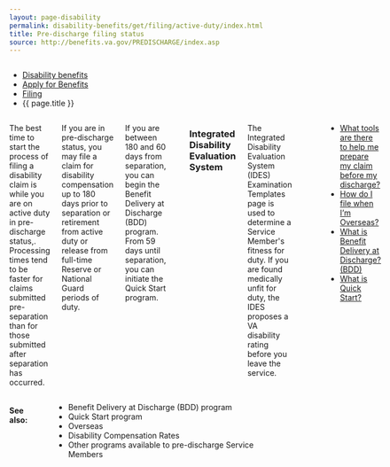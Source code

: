 ```yaml
---
layout: page-disability
permalink: disability-benefits/get/filing/active-duty/index.html
title: Pre-discharge filing status
source: http://benefits.va.gov/PREDISCHARGE/index.asp
---
```


<div class="splash" markdown="0">
<div class="row" markdown="0">
<div class="small-12 columns" markdown="0">

<ul class="breadcrumbs" role="menubar" aria-label="Primary">
<li class="parent"><a href="{{ site.url }}/disability-benefits/">Disability benefits</a></li>
<li class="parent"><a href="{{ site.url }}/disability-benefits/get/">Apply for Benefits</a></li>
<li class="parent"><a href="{{ site.url }}/disability-benefits/get/filing/">Filing</a></li>
<li class="active">{{ page.title }}</li>
</ul>

</div>
</div>
</div>

<div class="main" role="main" markdown="0">
<div class="section one" markdown="0">
<div class="primary" markdown="0">
<div class="row" markdown="0">
<div class="small-12 columns" markdown="1">

The best time to start the process of filing a disability claim is while you are on active duty in pre-discharge status,. Processing times tend to be faster for claims submitted pre-separation than for those submitted after separation has occurred.

If you are in pre-discharge status, you may file a claim for disability compensation up to 180 days prior to separation or retirement from active duty or release from full-time Reserve or National Guard periods of duty.

If you are between 180 and 60 days from separation, you can begin the Benefit Delivery at Discharge (BDD) program. From 59 days until separation, you can initiate the Quick Start program.  

-------------------------------------------

### Integrated Disability Evaluation System

The Integrated Disability Evaluation System (IDES) Examination Templates page is used to determine a Service Member's fitness for duty. If you are found medically unfit for duty, the IDES proposes a VA disability rating before you leave the service.

--------------------------------------------


<hr />

<ul class="small-block-grid-1 medium-block-grid-3 cards small">
<li>
<a href="{{ site.url }}/disability-benefits/filing/active-duty/tools/">
What tools are there to help me prepare my claim before my discharge?
</a>
</li>

<li>
<a href="{{ site.url }}/disability-benefits/filing/active-duty/overseas/">
How do I file when I’m Overseas?
</a>
</li>

<li>
<a href="{{ site.url }}/disability-benefits/filing/active-duty/bdd/">
What is Benefit Delivery at Discharge? (BDD)
</a>
</li>

<li>
<a href="{{ site.url }}/disability-benefits/filing/active-duty/quick-start/">
What is Quick Start?
</a>
</li>

</ul>


</div>
</div>
</div>
</div>

<div class="section secondary" markdown="0">
<div class="row" markdown="0">
<div class="small-12 columns" markdown="1">

#### See also:

- Benefit Delivery at Discharge (BDD) program
- Quick Start program
- Overseas
- Disability Compensation Rates
- Other programs available to pre-discharge Service Members

</div>
</div>
</div>


</div>
